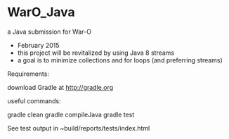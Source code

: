 WarO_Java
=========

a Java submission for War-O

- February 2015 
- this project will be revitalized by using Java 8 streams
- a goal is to minimize collections and for loops (and preferring streams)

Requirements:

download Gradle at http://gradle.org

useful commands:

gradle clean
gradle compileJava
gradle test

See test output in ~build/reports/tests/index.html


